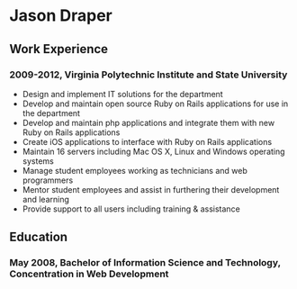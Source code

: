 # Jason Draper

## Work Experience
### 2009-2012, Virginia Polytechnic Institute and State University
* Design and implement IT solutions for the department
* Develop and maintain open source Ruby on Rails applications for use in the department
* Develop and maintain php applications and integrate them with new Ruby on Rails applications
* Create iOS applications to interface with Ruby on Rails applications
* Maintain 16 servers including Mac OS X, Linux and Windows operating systems
* Manage student employees working as technicians and web programmers
* Mentor student employees and assist in furthering their development and learning
* Provide support to all users including training & assistance


## Education
### May 2008, Bachelor of Information Science and Technology, Concentration in Web Development


